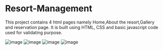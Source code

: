 # Resort-Management
This project contains 4 html pages namely Home,About the resort,Gallery and reservation page.
It is built using HTML, CSS and basic javascript code used for validating purpose.

![image](https://github.com/vainavi031/Resort-Management/assets/86703975/db4eb625-0497-446f-a9ba-a41256fc1efa)
![image](https://github.com/vainavi031/Resort-Management/assets/86703975/f147cf44-4128-44b7-b0cf-1f058ec66d9c)
![image](https://github.com/vainavi031/Resort-Management/assets/86703975/93553141-a121-4325-9ac8-6e7c252bf1cf)
![image](https://github.com/vainavi031/Resort-Management/assets/86703975/d3f5cd80-3015-49e5-875a-b5413fc2ef60)
